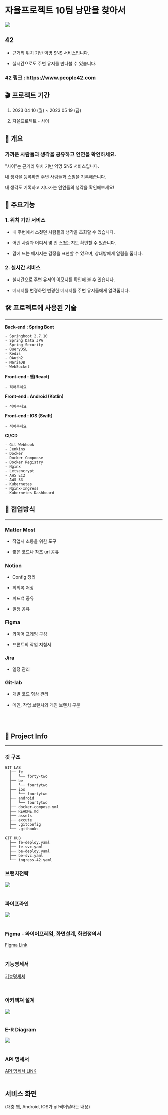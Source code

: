 # 자율프로젝트 10팀 낭만을 찾아서

![](./assets/OG_image.png)

## 42

- 근거리 위치 기반 익명 SNS 서비스입니다.

- 실시간으로도 주변 유저를 만나볼 수 있습니다.

### 42 링크 : https://www.people42.com

## :clapper: 프로젝트 기간

1. 2023 04 10 (월) ~ 2023 05 19 (금)

1. 자율프로젝트 - 사이

## :scroll: 개요

### 가까운 사람들과 생각을 공유하고 인연을 확인하세요.

"사이"는 근거리 위치 기반 익명 SNS 서비스입니다.

내 생각을 등록하면 주변 사람들과 스침을 기록해줍니다.

내 생각도 기록하고 지나가는 인연들의 생각을 확인해보세요!

## :musical_score: 주요기능

### 1. 위치 기반 서비스

- 내 주변에서 스쳤던 사람들의 생각을 조회할 수 있습니다.

- 어떤 사람과 어디서 몇 번 스쳤는지도 확인할 수 있습니다.

- 맘에 드는 메시지는 감정을 표현할 수 있으며, 상대방에게 알림을 줍니다.

### 2. 실시간 서비스

- 실시간으로 주변 유저의 이모지를 확인해 볼 수 있습니다.

- 메시지를 변경하면 변경한 메시지를 주변 유저들에게 알려줍니다.

## :hammer_and_wrench: 프로젝트에 사용된 기술

---

**Back-end : Spring Boot**

```Plain Text
- Springboot 2.7.10
- Spring Data JPA
- Spring Security
- QueryDSL
- Redis
- OAuth2
- MariaDB
- WebSocket
```

**Front-end : 웹(React)**

```Plain Text
- 적어주세요
```

**Front-end : Android (Kotlin)**

```Plain Text
- 적어주세요
```

**Front-end : IOS (Swift)**

```Plain Text
- 적어주세요
```

**CI/CD**

```Plain Text
- Git Webhook
- Jenkins
- Docker
- Docker Compoose
- Docker Registry
- Nginx
- Letsencrypt
- AWS EC2
- AWS S3
- Kubernetes
- Nginx-Ingress
- Kubernetes Dashboard
```

## :rocket: 협업방식

---

### **Matter Most**

- 작업시 소통을 위한 도구

- 짧은 코드나 참조 url 공유

### **Notion**

- Config 정리

- 회의록 저장

- 피드백 공유

- 일정 공유

### **Figma**

- 와이어 프레임 구성

- 프론트의 작업 지침서

### **Jira**

- 일정 관리

### **Git-lab**

- 개발 코드 형상 관리

- 메인, 작업 브랜치와 개인 브랜치 구분

<br><br>

## :triangular_flag_on_post: Project Info

---

### **깃 구조**

```
GIT LAB
  ├── fe
  │   └── forty-two
  ├── be
  │   └── fourtytwo
  ├── ios
  │   └── fourtytwo
  ├── android
  │   └── fourtytwo
  ├── docker-compose.yml
  ├── README.md
  ├── assets
  ├── excute
  ├── .gitconfig
  └── .githooks
```

```
GIT HUB
  ├── fe-deploy.yaml
  ├── fe-svc.yaml
  ├── be-deploy.yaml
  ├── be-svc.yaml
  └── ingress-42.yaml
```

### **브랜치전략**

![](./assets/branch.png)
<br><br>

### **파이프라인**

![](./assets/pipeline.png)
<br><br>

### Figma - 와이어프레임, 화면설계, 화면정의서

[Figma Link](https://www.figma.com/file/L3CelmgNIWFyPxj8kOer0Z/Untitled?type=design&node-id=234%3A4145&t=Xta8lvodXhF1Ulea-1)
<br><br>

### 기능명세서

[기능명세서]()

![]() <br>
<br>

### 아키텍쳐 설계

![](./assets/architecture.png)
<br><br>

### E-R Diagram

![](./assets/ERD.png)
<br><br>

### API 명세서

[API 명세서 LINK](https://stupendous-thyme-e20.notion.site/API-811a407d9fea4e1ab3b86bc83ee70c62)
<br><br>

## 서비스 화면

(대충 웹, Android, IOS가 gif찍어달라는 내용)
